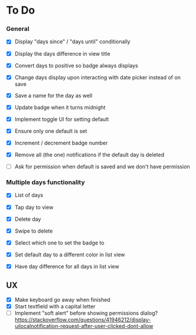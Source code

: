 # To Do

### General
- [x] Display "days since" / "days until" conditionally
- [x] Display the days difference in view title
- [x] Convert days to positive so badge always displays
- [x] Change days display upon interacting with date picker instead of on save
- [x] Save a name for the day as well
- [x] Update badge when it turns midnight
- [x] Implement toggle UI for setting default
- [x] Ensure only one default is set
- [x] Increment / decrement badge number
- [x] Remove all (the one) notifications if the default day is deleted
- [ ] Ask for permission when default is saved and we don't have permission


### Multiple days functionality
- [x] List of days
- [x] Tap day to view
- [x] Delete day
- [x] Swipe to delete
- [x] Select which one to set the badge to
- [x] Set default day to a different color in list view
- [x] Have day difference for all days in list view


## UX
- [x] Make keyboard go away when finished
- [x] Start textfield with a capital letter
- [ ] Implement "soft alert" before showing permissions dialog?
https://stackoverflow.com/questions/41946212/display-uilocalnotification-request-after-user-clicked-dont-allow
